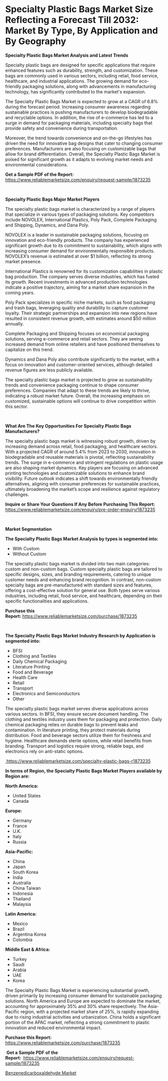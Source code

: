 <p><h1>Specialty Plastic Bags Market Size Reflecting a Forecast Till 2032: Market By Type, By Application and By Geography</h1></p><p><strong>Specialty Plastic Bags Market Analysis and Latest Trends</strong></p>
<p><p>Specialty plastic bags are designed for specific applications that require enhanced features such as durability, strength, and customization. These bags are commonly used in various sectors, including retail, food service, healthcare, and industrial applications. The growing demand for eco-friendly packaging solutions, along with advancements in manufacturing technology, has significantly contributed to the market's expansion.</p><p>The Specialty Plastic Bags Market is expected to grow at a CAGR of 6.8% during the forecast period. Increasing consumer awareness regarding sustainable practices is pushing manufacturers to develop biodegradable and recyclable options. In addition, the rise of e-commerce has led to a surge in demand for packaging materials, including specialty bags that provide safety and convenience during transportation. </p><p>Moreover, the trend towards convenience and on-the-go lifestyles has driven the need for innovative bag designs that cater to changing consumer preferences. Manufacturers are also focusing on customizable bags that allow for brand differentiation. Overall, the Specialty Plastic Bags Market is poised for significant growth as it adapts to evolving market needs and environmental considerations.</p></p>
<p><strong>Get a Sample PDF of the Report:&nbsp;</strong> <a href="https://www.reliablemarketsize.com/enquiry/request-sample/1873235?utm_campaign=3367&utm_medium=2&utm_source=Github&utm_content=ia&utm_term=31032025&utm_id=specialty-plastic-bags">https://www.reliablemarketsize.com/enquiry/request-sample/1873235</a></p>
<p>&nbsp;</p>
<p><strong>Specialty Plastic Bags Major Market Players</strong></p>
<p><p>The specialty plastic bags market is characterized by a range of players that specialize in various types of packaging solutions. Key competitors include NOVOLEX, International Plastics, Poly Pack, Complete Packaging and Shipping, Dynamics, and Dana Poly. </p><p>NOVOLEX is a leader in sustainable packaging solutions, focusing on innovation and eco-friendly products. The company has experienced significant growth due to its commitment to sustainability, which aligns with increasing consumer demand for environmentally responsible products. NOVOLEX’s revenue is estimated at over $1 billion, reflecting its strong market presence.</p><p>International Plastics is renowned for its customization capabilities in plastic bag production. The company serves diverse industries, which has fueled its growth. Recent investments in advanced production technologies indicate a positive trajectory, aiming for a market share expansion in the coming years. </p><p>Poly Pack specializes in specific niche markets, such as food packaging and trash bags, leveraging quality and durability to capture customer loyalty. Their strategic partnerships and expansion into new regions have resulted in consistent revenue growth, with estimates around $50 million annually.</p><p>Complete Packaging and Shipping focuses on economical packaging solutions, serving e-commerce and retail sectors. They are seeing increased demand from online retailers and have positioned themselves to capitalize on this trend.</p><p>Dynamics and Dana Poly also contribute significantly to the market, with a focus on innovation and customer-oriented services, although detailed revenue figures are less publicly available. </p><p>The specialty plastic bags market is projected to grow as sustainability trends and convenience packaging continue to shape consumer preferences. Companies that adapt to these trends are likely to thrive, indicating a robust market future. Overall, the increasing emphasis on customized, sustainable options will continue to drive competition within this sector.</p></p>
<p>&nbsp;</p>
<p><strong>What Are The Key Opportunities For Specialty Plastic Bags Manufacturers?</strong></p>
<p><p>The specialty plastic bags market is witnessing robust growth, driven by increasing demand across retail, food packaging, and healthcare sectors. With a projected CAGR of around 5.4% from 2023 to 2030, innovation in biodegradable and reusable materials is pivotal, reflecting sustainability trends. The surge in e-commerce and stringent regulations on plastic usage are also shaping market dynamics. Key players are focusing on advanced printing technologies and customizable solutions to enhance brand visibility. Future outlook indicates a shift towards environmentally friendly alternatives, aligning with consumer preferences for sustainable practices, ultimately broadening the market’s scope and resilience against regulatory challenges.</p></p>
<p><strong>Inquire or Share Your Questions If Any Before Purchasing This Report:</strong> <a href="https://www.reliablemarketsize.com/enquiry/pre-order-enquiry/1873235?utm_campaign=3367&utm_medium=2&utm_source=Github&utm_content=ia&utm_term=31032025&utm_id=specialty-plastic-bags">https://www.reliablemarketsize.com/enquiry/pre-order-enquiry/1873235</a></p>
<p>&nbsp;</p>
<p><strong>Market Segmentation</strong></p>
<p><strong>The Specialty Plastic Bags Market Analysis by types is segmented into:</strong></p>
<p><ul><li>With Custom</li><li>Without Custom</li></ul></p>
<p><p>The specialty plastic bags market is divided into two main categories: custom and non-custom bags. Custom specialty plastic bags are tailored to specific designs, sizes, and branding requirements, catering to unique customer needs and enhancing brand recognition. In contrast, non-custom specialty bags are pre-manufactured with standard sizes and features, offering a cost-effective solution for general use. Both types serve various industries, including retail, food service, and healthcare, depending on their specific functionalities and applications.</p></p>
<p><strong>Purchase this Report:&nbsp;</strong><a href="https://www.reliablemarketsize.com/purchase/1873235?utm_campaign=3367&utm_medium=2&utm_source=Github&utm_content=ia&utm_term=31032025&utm_id=specialty-plastic-bags">https://www.reliablemarketsize.com/purchase/1873235</a></p>
<p>&nbsp;</p>
<p><strong>The Specialty Plastic Bags Market Industry Research by Application is segmented into:</strong></p>
<p><ul><li>BFSI</li><li>Clothing and Textiles</li><li>Daily Chemical Packaging</li><li>Literature Printing</li><li>Food and Beverage</li><li>Health Care</li><li>Retail</li><li>Transport</li><li>Electronics and Semiconductors</li><li>Other</li></ul></p>
<p><p>The specialty plastic bags market serves diverse applications across various sectors. In BFSI, they ensure secure document handling. The clothing and textiles industry uses them for packaging and protection. Daily chemical packaging relies on durable bags to prevent leaks and contamination. In literature printing, they protect materials during distribution. Food and beverage sectors utilize them for freshness and hygiene. Healthcare demands sterile options, while retail benefits from branding. Transport and logistics require strong, reliable bags, and electronics rely on anti-static options.</p></p>
<p><a href="https://www.reliablemarketsize.com/specialty-plastic-bags-r1873235?utm_campaign=3367&utm_medium=2&utm_source=Github&utm_content=ia&utm_term=31032025&utm_id=specialty-plastic-bags">&nbsp;https://www.reliablemarketsize.com/specialty-plastic-bags-r1873235</a></p>
<p><strong>In terms of Region, the Specialty Plastic Bags Market Players available by Region are:</strong></p>
<p>
    <p> <strong> North America: </strong>
        <ul>
            <li>United States</li>
            <li>Canada</li>
        </ul>
        </p> 
    <p> <strong> Europe: </strong>
        <ul>
            <li>Germany</li>
            <li>France</li>
            <li>U.K.</li>
            <li>Italy</li>
            <li>Russia</li>
        </ul>
        </p> 
    <p> <strong> Asia-Pacific: </strong>
        <ul>
            <li>China</li>
            <li>Japan</li>
            <li>South Korea</li>
            <li>India</li>
            <li>Australia</li>
            <li>China Taiwan</li>
            <li>Indonesia</li>
            <li>Thailand</li>
            <li>Malaysia</li>
        </ul>
        </p> 
    <p> <strong> Latin America: </strong>
        <ul>
            <li>Mexico</li>
            <li>Brazil</li>
            <li>Argentina Korea</li>
            <li>Colombia</li>
        </ul>
        </p> 
    <p> <strong> Middle East & Africa: </strong>
        <ul>
            <li>Turkey</li>
            <li>Saudi</li>
            <li>Arabia</li>
            <li>UAE</li>
            <li>Korea</li>
        </ul>
    </p>
    </p>
<p><p>The Specialty Plastic Bags Market is experiencing substantial growth, driven primarily by increasing consumer demand for sustainable packaging solutions. North America and Europe are expected to dominate the market, accounting for approximately 35% and 30% share respectively. The Asia-Pacific region, with a projected market share of 25%, is rapidly expanding due to rising industrial activities and urbanization. China holds a significant portion of the APAC market, reflecting a strong commitment to plastic innovation and reduced environmental impact.</p></p>
<p><strong>Purchase this Report: </strong><a href="https://www.reliablemarketsize.com/purchase/1873235?utm_campaign=3367&utm_medium=2&utm_source=Github&utm_content=ia&utm_term=31032025&utm_id=specialty-plastic-bags">https://www.reliablemarketsize.com/purchase/1873235</a></p>
<p>&nbsp;<strong>Get a Sample PDF of the Report:&nbsp;&nbsp;</strong><a href="https://www.reliablemarketsize.com/enquiry/request-sample/1873235?utm_campaign=3367&utm_medium=2&utm_source=Github&utm_content=ia&utm_term=31032025&utm_id=specialty-plastic-bags">https://www.reliablemarketsize.com/enquiry/request-sample/1873235</a></p>
<p><strong></strong></p>
<p><p><a href="https://github.com/wynonachirei9/Market-Research-Report-List-1/blob/main/benzenedicarboxaldehyde-market.md?utm_campaign=3367&utm_medium=2&utm_source=Github&utm_content=ia&utm_term=31032025&utm_id=specialty-plastic-bags">Benzenedicarboxaldehyde Market</a></p></p>
